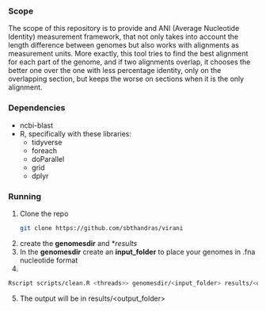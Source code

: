 ### Scope  

The scope of this repository is to provide and ANI (Average Nucleotide Identity) measurement framework,
that not only takes into account the length difference between genomes but also works with alignments 
as measurement units. More exactly, this tool tries to find the best alignment for each part of the genome,
and if two alignments overlap, it chooses the better one over the one with less percentage identity, only on the 
overlapping section, but keeps the worse on sections when it is the only alignment.

### Dependencies  

- ncbi-blast
- R, specifically with these libraries:
  - tidyverse
  - foreach
  - doParallel
  - grid
  - dplyr

### Running

1. Clone the repo
   ```sh
   git clone https://github.com/sbthandras/virani
   ```
2. create the **genomesdir** and **results*
3. In the **genomesdir** create an **input_folder** to place your genomes in .fna nucleotide format
4.
  ```sh
  Rscript scripts/clean.R <threads>> genomesdir/<input_folder> results/<output_folder>
  ```
5. The output will be in results/<output_folder>

